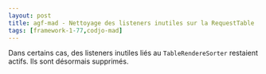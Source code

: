 ```yaml
---
layout: post
title: agf-mad - Nettoyage des listeners inutiles sur la RequestTable
tags: [framework-1-77,codjo-mad]
---
```

Dans certains cas, des listeners inutiles liés au ```TableRendereSorter``` restaient actifs.
Ils sont désormais supprimés.